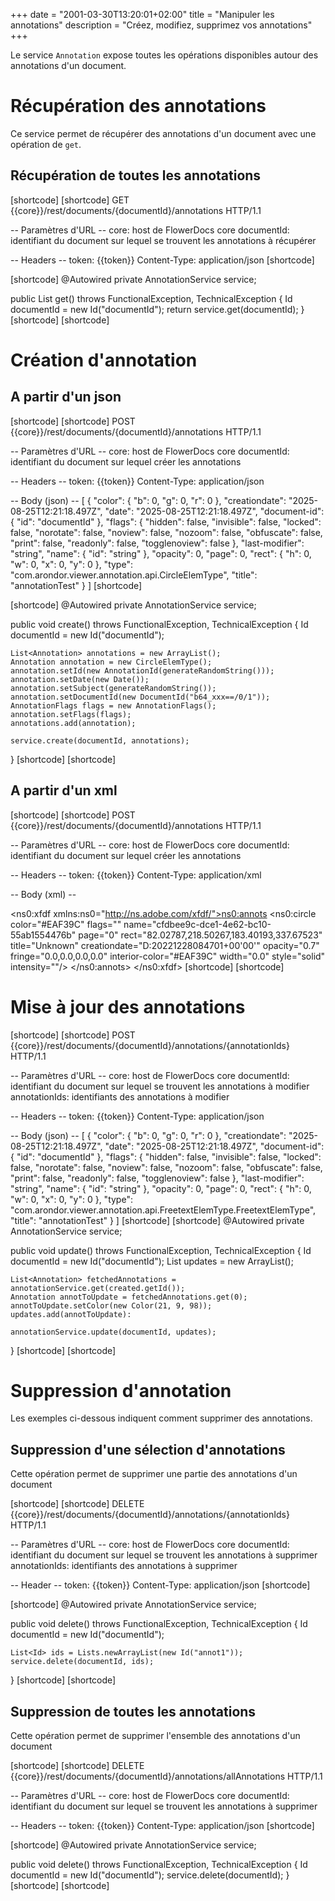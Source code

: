 +++
date = "2001-03-30T13:20:01+02:00"
title = "Manipuler les annotations"
description = "Créez, modifiez, supprimez vos annotations"
+++

Le service `Annotation` expose toutes les opérations disponibles autour des annotations d'un document.


# Récupération des annotations

Ce service permet de récupérer des annotations d'un document avec une opération de `get`.

## Récupération de toutes les annotations 

[shortcode]
[shortcode]
GET {{core}}/rest/documents/{documentId}/annotations HTTP/1.1

-- Paramètres d'URL --
core: host de FlowerDocs core
documentId: identifiant du document sur lequel se trouvent les annotations à récupérer

-- Headers --
token: {{token}}
Content-Type: application/json
[shortcode]

[shortcode]
@Autowired
private AnnotationService service;

public List<Annotation> get() throws FunctionalException, TechnicalException
{
	Id documentId = new Id("documentId");
	return service.get(documentId);
}
[shortcode]
[shortcode]

<!-- ## Récupération des rotations 

Cette fonctionnalité n'est pas implémentée. -->

# Création d'annotation 

## A partir d'un json

[shortcode]
[shortcode]
POST {{core}}/rest/documents/{documentId}/annotations HTTP/1.1

-- Paramètres d'URL --
core: host de FlowerDocs core
documentId: identifiant du document sur lequel créer les annotations

-- Headers --
token: {{token}}
Content-Type: application/json

-- Body (json) --
[
    {
		"color": {
			"b": 0,
			"g": 0,
			"r": 0
		},
		"creationdate": "2025-08-25T12:21:18.497Z",
		"date": "2025-08-25T12:21:18.497Z",
		"document-id": {
			"id": "documentId"
		},
		"flags": {
			"hidden": false,
			"invisible": false,
			"locked": false,
			"norotate": false,
			"noview": false,
			"nozoom": false,
			"obfuscate": false,
			"print": false,
			"readonly": false,
			"togglenoview": false
		},
		"last-modifier": "string",
		"name": {
			"id": "string"
		},
		"opacity": 0,
		"page": 0,
		"rect": {
			"h": 0,
			"w": 0,
			"x": 0,
			"y": 0
		},
		"type": "com.arondor.viewer.annotation.api.CircleElemType",
		"title": "annotationTest"
    }
]
[shortcode]

[shortcode]
@Autowired
private AnnotationService service;

public void create() throws FunctionalException, TechnicalException
{
	Id documentId = new Id("documentId");

	List<Annotation> annotations = new ArrayList();
	Annotation annotation = new CircleElemType();
    annotation.setId(new AnnotationId(generateRandomString()));
    annotation.setDate(new Date());
    annotation.setSubject(generateRandomString());
    annotation.setDocumentId(new DocumentId("b64_xxx==/0/1"));
    AnnotationFlags flags = new AnnotationFlags();
	annotation.setFlags(flags);
	annotations.add(annotation);

	service.create(documentId, annotations);
}
[shortcode]
[shortcode]

## A partir d'un xml

[shortcode]
[shortcode]
POST {{core}}/rest/documents/{documentId}/annotations HTTP/1.1

-- Paramètres d'URL --
core: host de FlowerDocs core
documentId: identifiant du document sur lequel créer les annotations

-- Headers --
token: {{token}}
Content-Type: application/xml

-- Body (xml) --
<?xml version="1.0" encoding="UTF-8"?>
<ns0:xfdf xmlns:ns0="http://ns.adobe.com/xfdf/"><ns0:annots>
<ns0:circle color="#EAF39C" flags="" name="cfdbee9c-dce1-4e62-bc10-55ab1554476b" page="0" rect="82.02787,218.50267,183.40193,337.67523" title="Unknown" creationdate="D:20221228084701+00'00'" opacity="0.7" fringe="0.0,0.0,0.0,0.0" interior-color="#EAF39C" width="0.0" style="solid" intensity=""/>
</ns0:annots>
</ns0:xfdf>
[shortcode]
[shortcode]

# Mise à jour des annotations 

[shortcode]
[shortcode]
POST {{core}}/rest/documents/{documentId}/annotations/{annotationIds} HTTP/1.1

-- Paramètres d'URL --
core: host de FlowerDocs core
documentId: identifiant du document sur lequel se trouvent les annotations à modifier
annotationIds: identifiants des annotations à modifier 

-- Headers --
token: {{token}}
Content-Type: application/json

-- Body (json) --
[
    {
		"color": {
			"b": 0,
			"g": 0,
			"r": 0
		},
		"creationdate": "2025-08-25T12:21:18.497Z",
		"date": "2025-08-25T12:21:18.497Z",
		"document-id": {
			"id": "documentId"
		},
		"flags": {
			"hidden": false,
			"invisible": false,
			"locked": false,
			"norotate": false,
			"noview": false,
			"nozoom": false,
			"obfuscate": false,
			"print": false,
			"readonly": false,
			"togglenoview": false
		},
		"last-modifier": "string",
		"name": {
			"id": "string"
		},
		"opacity": 0,
		"page": 0,
		"rect": {
			"h": 0,
			"w": 0,
			"x": 0,
			"y": 0
		},
		"type": "com.arondor.viewer.annotation.api.FreetextElemType.FreetextElemType",
		"title": "annotationTest"
    }
]
[shortcode]
[shortcode]
@Autowired
private AnnotationService service;

public void update() throws FunctionalException, TechnicalException
{
	Id documentId = new Id("documentId");
	List<Annotation> updates = new ArrayList();

	List<Annotation> fetchedAnnotations = annotationService.get(created.getId());
    Annotation annotToUpdate = fetchedAnnotations.get(0);
    annotToUpdate.setColor(new Color(21, 9, 98));
	updates.add(annotToUpdate):

    annotationService.update(documentId, updates);
}
[shortcode]
[shortcode]


# Suppression d'annotation

Les exemples ci-dessous indiquent comment supprimer des annotations.

## Suppression d'une sélection d'annotations

Cette opération permet de supprimer une partie des annotations d'un document 

[shortcode]
[shortcode]
DELETE {{core}}/rest/documents/{documentId}/annotations/{annotationIds} HTTP/1.1

-- Paramètres d'URL --
core: host de FlowerDocs core
documentId: identifiant du document sur lequel se trouvent les annotations à supprimer
annotationIds: identifiants des annotations à supprimer  

-- Header -- 
token: {{token}}
Content-Type: application/json
[shortcode]

[shortcode]
@Autowired
private AnnotationService service;

public void delete() throws FunctionalException, TechnicalException
{
	Id documentId = new Id("documentId");

	List<Id> ids = Lists.newArrayList(new Id("annot1"));
	service.delete(documentId, ids);
}
[shortcode]
[shortcode]

## Suppression de toutes les annotations

Cette opération permet de supprimer l'ensemble des annotations d'un document 

[shortcode]
[shortcode]
DELETE {{core}}/rest/documents/{documentId}/annotations/allAnnotations HTTP/1.1

-- Paramètres d'URL --
core: host de FlowerDocs core
documentId: identifiant du document sur lequel se trouvent les annotations à supprimer

-- Headers -- 
token: {{token}}
Content-Type: application/json
[shortcode]

[shortcode]
@Autowired
private AnnotationService service;

public void delete() throws FunctionalException, TechnicalException
{
	Id documentId = new Id("documentId");
	service.delete(documentId);
}
[shortcode]
[shortcode]

